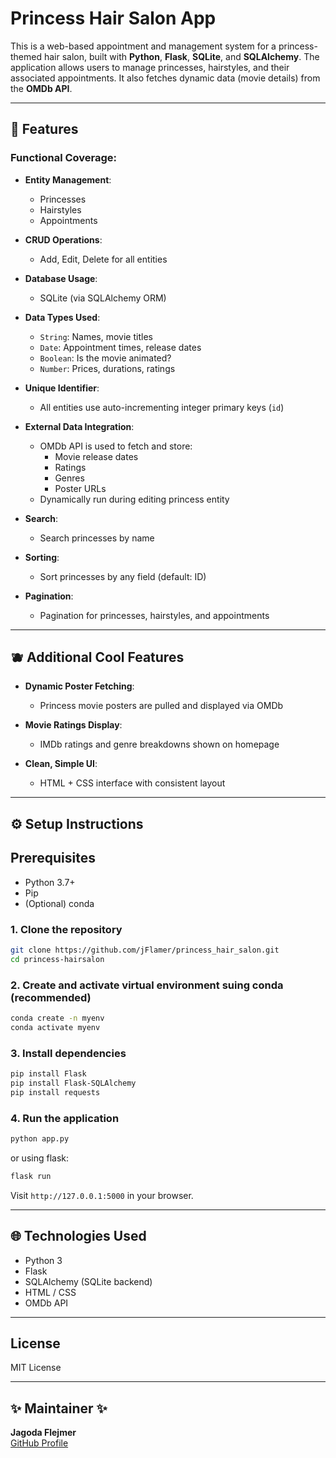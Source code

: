 # Princess Hair Salon App

This is a web-based appointment and management system for a princess-themed hair salon, built with **Python**, **Flask**, **SQLite**, and **SQLAlchemy**. The application allows users to manage princesses, hairstyles, and their associated appointments. It also fetches dynamic data (movie details) from the **OMDb API**.

---

## 🫧 Features

### Functional Coverage:

- **Entity Management**:
  - Princesses
  - Hairstyles
  - Appointments

- **CRUD Operations**:
  - Add, Edit, Delete for all entities

- **Database Usage**:
  - SQLite (via SQLAlchemy ORM)

- **Data Types Used**:
  - `String`: Names, movie titles
  - `Date`: Appointment times, release dates
  - `Boolean`: Is the movie animated?
  - `Number`: Prices, durations, ratings

- **Unique Identifier**:
  - All entities use auto-incrementing integer primary keys (`id`)

- **External Data Integration**:
  - OMDb API is used to fetch and store:
    - Movie release dates
    - Ratings
    - Genres
    - Poster URLs
  - Dynamically run during editing princess entity

- **Search**:
  - Search princesses by name

- **Sorting**:
  - Sort princesses by any field (default: ID)

- **Pagination**:
  - Pagination for princesses, hairstyles, and appointments

---

## 🫐 Additional Cool Features

- **Dynamic Poster Fetching**:
  - Princess movie posters are pulled and displayed via OMDb

- **Movie Ratings Display**:
  - IMDb ratings and genre breakdowns shown on homepage

- **Clean, Simple UI**:
  - HTML + CSS interface with consistent layout

---

## ⚙️ Setup Instructions
## Prerequisites
- Python 3.7+
- Pip
- (Optional) conda

### 1. Clone the repository
```bash
git clone https://github.com/jFlamer/princess_hair_salon.git
cd princess-hairsalon
```

### 2. Create and activate virtual environment suing conda (recommended)
```bash
conda create -n myenv
conda activate myenv
```

### 3. Install dependencies
```bash
pip install Flask
pip install Flask-SQLAlchemy
pip install requests
```

### 4. Run the application
```bash
python app.py
```
or using flask:
```bash
flask run
```

Visit `http://127.0.0.1:5000` in your browser.

---

## 🌐 Technologies Used
- Python 3
- Flask
- SQLAlchemy (SQLite backend)
- HTML / CSS
- OMDb API

---

## License
MIT License

---

## ✨ Maintainer ✨
**Jagoda Flejmer**  
[GitHub Profile](https://github.com/jFlamer)

